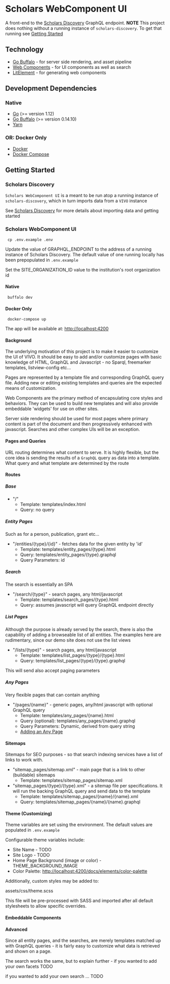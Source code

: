 # Scholars WebComponent UI

A front-end to the [Scholars Discovery](https://github.com/vivo-community/scholars-discovery) GraphQL endpoint.  **NOTE** This project does nothing without a running instance of `scholars-discovery`.  To get that running see [Getting Started](#getting-started)

## Technology
* [Go Buffalo](http://gobuffalo.io) - for server side rendering, and asset pipeline
* [Web Components](https://www.webcomponents.org/specs/) - for UI components as well as search 
* [LitElement](https://lit-element.polymer-project.org/) - for generating web components

## Development Dependencies

### Native
* [Go](https://golang.org/) (>= version 1.12)
* [Go Buffalo](http://gobuffalo.io) (>= version 0.14.10)
* [Yarn](https://yarnpkg.com)

### OR: Docker Only
* [Docker](https://www.docker.com/)
* [Docker Compose](https://docs.docker.com/compose/)

## Getting Started

### Scholars Discovery

`Scholars WebComponent UI` is a meant to be run atop a running instance of `scholars-discovery`, which in turn imports data from a `VIVO` instance

See [Scholars Discovery](https://github.com/vivo-community/scholars-discovery) for more details about importing data and getting started

### Scholars WebComponent UI
     cp .env.example .env

Update the value of GRAPHQL_ENDPOINT to the address of a running instance of Scholars Discovery. The default
value of one running locally has been prepopulated in `.env.example`

Set the SITE_ORGANIZATION_ID value to the institution's root organization id 

#### Native
     buffalo dev

#### Docker Only
     docker-compose up

The app will be available at: [http://localhost:4200](http://localhost:4200)

#### Background

The underlying motivation of this project is to make it easier to customize the UI of VIVO.  It should be easy to add and/or customize pages with basic knowledge of HTML, GraphQL and Javascript - no Sparql, freemarker templates, listview-config etc... 

Pages are represented by a template file and corresponding GraphQL query file. Adding new or editing existing templates and queries are the expected means of customization.

Web Components are the primary method of encapsulating core styles and behaviors. They can be used to build new templates and will also provide embeddable 'widgets' for use on other sites.

Server side rendering should be used for most pages where primary content is part of the document and then progressively enhanced with javascript. Searches and other complex UIs will be an exception.

#### Pages and Queries

URL routing determines what content to serve. It is highly flexible, but the core idea is sending the results of a `GraphQL` query as data into a template.  What query and what template are determined by the route

#### Routes

##### Base

* "/"
    * Template: templates/index.html
    * Query: no query

##### Entity Pages 

Such as for a person, publication, grant etc...

* "/entities/{type}/{id}" - fetches data for the given entity by 'id'
    * Template: templates/entity_pages/{type}.html
    * Query: templates/entity_pages/{type}.graphql
    * Query Parameters: id

##### Search 

The search is essentially an SPA

* "/search/{type}" - search pages, any html/javascript
    * Template: templates/search_pages/{type}.html
    * Query: assumes javascript will query GraphQL endpoint directly

##### List Pages

Although the purpose is already served by the search, there is also the capability of adding a browseable list of all entities.  The examples here are rudimentary, since our demo site does not use the list views

* "/lists/{type}" - search pages, any html/javascript
    * Template: templates/list_pages/{type}/{type}.html
    * Query: templates/list_pages/{type}/{type}.graphql

This will send also accept paging parameters  

##### Any Pages

Very flexible pages that can contain anything

* "/pages/{name}" - generic pages, any/html javascript with optional GraphQL query
    * Template: templates/any_pages/{name}.html
    * Query (optional): templates/any_pages/{name}.graphql
    * Query Parameters: Dynamic, derived from query string
    * [Adding an Any Page](http://localhost:4200/docs/elements/any-page)

#### Sitemaps

Sitemaps for SEO purposes - so that search indexing services have a list of links to 
work with. 

* "sitemap_pages/sitemap.xml" - main page that is a link to other (buildable) sitemaps
    * Template: templates/sitemap_pages/sitemap.xml
* "sitemap_pages/{type}/{type}.xml" - a sitemap file per specifications.  It will run the
  backing GraphQL query and send data to the template
    * Template: templates/sitemap_pages/{name}/{name}.xml
    * Query: templates/sitemap_pages/{name}/{name}.graphql


#### Theme (Customizing)

Theme variables are set using the environment. The default values are populated in `.env.example`

Configurable theme variables include:

* Site Name - TODO
* Site Logo - TODO
* Home Page Background (image or color) - THEME_BACKGROUND_IMAGE
* Color Palette: [http://localhost:4200/docs/elements/color-palette](http://localhost:4200/docs/elements/color-palette)

Additionally, custom styles may be added to:

assets/css/theme.scss

This file will be pre-processed with SASS and imported after all default stylesheets to allow specific overrides.

#### Embeddable Components

#### Advanced

Since all entity pages, and the searches, are merely templates matched up with GraphQL queries - it is fairly easy to customize what data is retrieved and shown on a page.

The search works the same, but to explain further - if you wanted to add your own facets TODO

if you wanted to add your own search ... TODO
